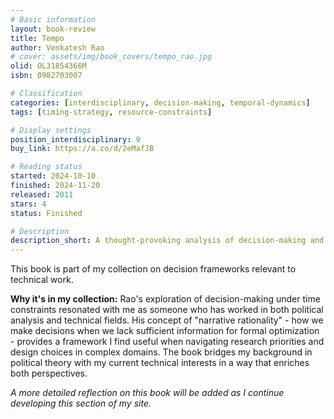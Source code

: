```yaml
---
# Basic information
layout: book-review
title: Tempo
author: Venkatesh Rao
# cover: assets/img/book_covers/tempo_rao.jpg
olid: OL31854366M
isbn: 0982703007

# Classification
categories: [interdisciplinary, decision-making, temporal-dynamics]
tags: [timing-strategy, resource-constraints]

# Display settings
position_interdisciplinary: 9
buy_link: https://a.co/d/2eMafJB

# Reading status
started: 2024-10-10
finished: 2024-11-20
released: 2011
stars: 4
status: Finished

# Description
description_short: A thought-provoking analysis of decision-making and timing that influences how I approach complex technical problems.
---
```


This book is part of my collection on decision frameworks relevant to technical work.

**Why it's in my collection:** Rao's exploration of decision-making under time constraints resonated with me as someone who has worked in both political analysis and technical fields. His concept of "narrative rationality" - how we make decisions when we lack sufficient information for formal optimization - provides a framework I find useful when navigating research priorities and design choices in complex domains. The book bridges my background in political theory with my current technical interests in a way that enriches both perspectives.

*A more detailed reflection on this book will be added as I continue developing this section of my site.*